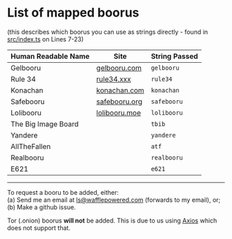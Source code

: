 # List of mapped boorus

(this describes which boorus you can use as strings directly - found in [src/index.ts](src/index.ts#L7-L23) on Lines 7-23)

| Human Readable Name | Site                                   | String Passed |
| ------------------- | -------------------------------------- | ------------- |
| Gelbooru            | [gelbooru.com](https://gelbooru.com)   | `gelbooru`    |
| Rule 34             | [rule34.xxx](https://rule34.xxx)       | `rule34`      |
| Konachan            | [konachan.com](https://konachan.com)   | `konachan`    |
| Safebooru           | [safebooru.org](https://safebooru.org) | `safebooru`   |
| Lolibooru           | [lolibooru.moe](https://lolibooru.moe) | `lolibooru`   |
| The Big Image Board |                                        | `tbib`        |
| Yandere             |                                        | `yandere`     |
| AllTheFallen        |                                        | `atf`         |
| Realbooru           |                                        | `realbooru`   |
| E621                |                                        | `e621`        |

---

To request a booru to be added, either:<br/>
(a) Send me an email at [ls@wafflepowered.com](mailto:ls@wafflepowered.com) (forwards to my email), or;<br/>
(b) Make a github issue.

Tor (.onion) boorus **will not** be added. This is due to us using [Axios](https://axios-http.com) which does not support that.
